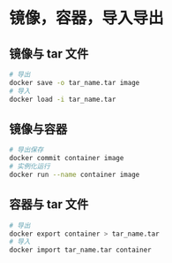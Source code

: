 # 镜像，容器，导入导出

## 镜像与 tar 文件

```bash
# 导出
docker save -o tar_name.tar image
# 导入
docker load -i tar_name.tar
```

## 镜像与容器

```bash
# 导出保存
docker commit container image
# 实例化运行
docker run --name container image
```

## 容器与 tar 文件

```bash
# 导出
docker export container > tar_name.tar
# 导入
docker import tar_name.tar container
```
